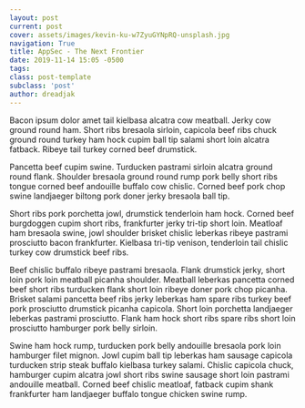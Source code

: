 ```yaml
---
layout: post
current: post
cover: assets/images/kevin-ku-w7ZyuGYNpRQ-unsplash.jpg
navigation: True
title: AppSec - The Next Frontier
date: 2019-11-14 15:05 -0500
tags:
class: post-template
subclass: 'post'
author: dreadjak
---
```


Bacon ipsum dolor amet tail kielbasa alcatra cow meatball. Jerky cow ground round ham. Short ribs bresaola sirloin, capicola beef ribs chuck ground round turkey ham hock cupim ball tip salami short loin alcatra fatback. Ribeye tail turkey corned beef drumstick.

Pancetta beef cupim swine. Turducken pastrami sirloin alcatra ground round flank. Shoulder bresaola ground round rump pork belly short ribs tongue corned beef andouille buffalo cow chislic. Corned beef pork chop swine landjaeger biltong pork doner jerky bresaola ball tip.

Short ribs pork porchetta jowl, drumstick tenderloin ham hock. Corned beef burgdoggen cupim short ribs, frankfurter jerky tri-tip short loin. Meatloaf ham bresaola swine, jowl shoulder brisket chislic leberkas ribeye pastrami prosciutto bacon frankfurter. Kielbasa tri-tip venison, tenderloin tail chislic turkey cow drumstick beef ribs.

Beef chislic buffalo ribeye pastrami bresaola. Flank drumstick jerky, short loin pork loin meatball picanha shoulder. Meatball leberkas pancetta corned beef short ribs turducken flank short loin ribeye doner pork chop picanha. Brisket salami pancetta beef ribs jerky leberkas ham spare ribs turkey beef pork prosciutto drumstick picanha capicola. Short loin porchetta landjaeger leberkas pastrami prosciutto. Flank ham hock short ribs spare ribs short loin prosciutto hamburger pork belly sirloin.

Swine ham hock rump, turducken pork belly andouille bresaola pork loin hamburger filet mignon. Jowl cupim ball tip leberkas ham sausage capicola turducken strip steak buffalo kielbasa turkey salami. Chislic capicola chuck, hamburger cupim alcatra jowl short ribs swine sausage short loin pastrami andouille meatball. Corned beef chislic meatloaf, fatback cupim shank frankfurter ham landjaeger buffalo tongue chicken swine rump.